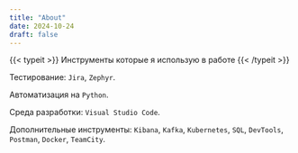 ```yaml
---
title: "About"
date: 2024-10-24
draft: false
---
```


{{< typeit >}}
Инструменты которые я использую в работе
{{< /typeit >}}

Тестирование: <code>Jira</code>, <code>Zephyr</code>.

Автоматизация на <code>Python</code>.

Средa разработки: <code>Visual Studio Code</code>.

Дополнительные инструменты:
<code>Kibana</code>,
<code>Kafka</code>,
<code>Kubernetes</code>,
<code>SQL</code>,
<code>DevTools</code>,
<code>Postman</code>,
<code>Docker</code>,
<code>TeamCity</code>.